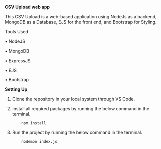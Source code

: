 **CSV Upload web app**
			
   This CSV Upload is a web-based application using NodeJs as a backend, MongoDB as a Database, EJS for the front end, and Bootstrap for Styling.

Tools Used


•	NodeJS

•	MongoDB

•	ExpressJS

•	EJS

•	Bootstrap


**Setting Up**

1.	Clone the repository in your local system through VS Code.

2.	Install all required packages by running the below command in the terminal.

 			npm install 

3.	Run the project by running the below command in the terminal.

  			nodemon index.js



